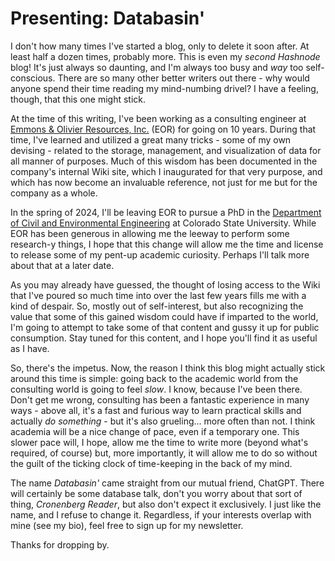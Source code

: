 # Presenting: Databasin'

I don't how many times I've started a blog, only to delete it soon after. At least half a dozen times, probably more. This is even my *second Hashnode* blog! It's just always so daunting, and I'm always too busy and *way* too self-conscious. There are so many other better writers out there - why would anyone spend their time reading my mind-numbing drivel? I have a feeling, though, that this one might stick.

At the time of this writing, I've been working as a consulting engineer at [Emmons & Olivier Resources, Inc.](https://eorinc.com) (EOR) for going on 10 years. During that time, I've learned and utilized a great many tricks - some of my own devising - related to the storage, management, and visualization of data for all manner of purposes. Much of this wisdom has been documented in the company's internal Wiki site, which I inaugurated for that very purpose, and which has now become an invaluable reference, not just for me but for the company as a whole.

In the spring of 2024, I'll be leaving EOR to pursue a PhD in the [Department of Civil and Environmental Engineering](https://www.engr.colostate.edu/ce/) at Colorado State University. While EOR has been generous in allowing me the leeway to perform some research-y things, I hope that this change will allow me the time and license to release some of my pent-up academic curiosity. Perhaps I'll talk more about that at a later date.

As you may already have guessed, the thought of losing access to the Wiki that I've poured so much time into over the last few years fills me with a kind of despair. So, mostly out of self-interest, but also recognizing the value that some of this gained wisdom could have if imparted to the world, I'm going to attempt to take some of that content and gussy it up for public consumption. Stay tuned for this content, and I hope you'll find it as useful as I have.

So, there's the impetus. Now, the reason I think this blog might actually stick around this time is simple: going back to the academic world from the consulting world is going to feel *slow*. I know, because I've been there. Don't get me wrong, consulting has been a fantastic experience in many ways - above all, it's a fast and furious way to learn practical skills and actually *do something* - but it's also grueling... more often than not. I think academia will be a nice change of pace, even if a temporary one. This slower pace will, I hope, allow me the time to write more (beyond what's required, of course) but, more importantly, it will allow me to do so without the guilt of the ticking clock of time-keeping in the back of my mind.

The name *Databasin'* came straight from our mutual friend, ChatGPT. There will certainly be some database talk, don't you worry about that sort of thing, *Cronenberg Reader*, but also don't expect it exclusively. I just like the name, and I refuse to change it. Regardless, if your interests overlap with mine (see my bio), feel free to sign up for my newsletter.

Thanks for dropping by.